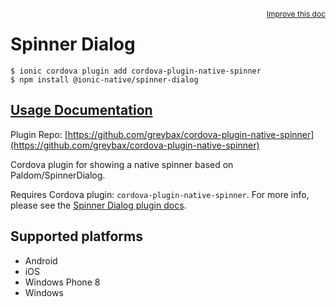 <a style="float:right;font-size:12px;" href="http://github.com/ionic-team/ionic-native/edit/master/src/@ionic-native/plugins/spinner-dialog/index.ts#L23">
  Improve this doc
</a>

# Spinner Dialog

```
$ ionic cordova plugin add cordova-plugin-native-spinner
$ npm install @ionic-native/spinner-dialog
```

## [Usage Documentation](https://ionicframework.com/docs/native/spinner-dialog/)

Plugin Repo: [https://github.com/greybax/cordova-plugin-native-spinner](https://github.com/greybax/cordova-plugin-native-spinner)

Cordova plugin for showing a native spinner based on Paldom/SpinnerDialog.

Requires Cordova plugin: `cordova-plugin-native-spinner`. For more info, please see the [Spinner Dialog plugin docs](https://github.com/greybax/cordova-plugin-native-spinner).

## Supported platforms
- Android
- iOS
- Windows Phone 8
- Windows




